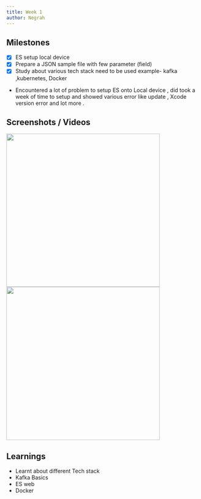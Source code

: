 ```yaml
---
title: Week 1
author: Negrah
---
```


## Milestones

- [x] ES setup local device
- [x] Prepare a JSON sample file with few parameter (field)
- [x] Study about various tech stack need to be used example- kafka ,kubernetes, Docker
- Encountered a lot of problem to setup ES onto Local device , did took a week of time to setup and showed various error like update , Xcode version error and lot more .

## Screenshots / Videos

<img src="img/4_7.png" width="400px" />
<img src="img/8_7.png" width="400px" />

## Learnings

- Learnt about different Tech stack
- Kafka Basics
- ES web
- Docker


